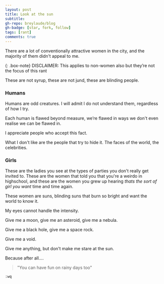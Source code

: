 ```yaml
---
layout: post
title: Look at the sun
subtitle: 
gh-repo: breylaude/blog
gh-badge: [star, fork, follow]
tags: [rant]
comments: true
---
```


There are a lot of conventionally attractive women in the city, and the majority of them didn't appeal to me.

{: .box-note}
DISCLAIMER: This applies to non-women also but they’re not the focus of this rant

These are not syrup, these are not jund, these are blinding people.

### Humans
Humans are odd creatures. I will admit I do not understand them, regardless of how I try.

Each human is flawed beyond measure, we’re flawed in ways we don't even realise we can be flawed in.

I appreciate people who accept this fact.

What I don't like are the people that try to hide it. The faces of the world, the celebrities.

### Girls
These are the ladies you see at the types of parties you don't really get invited to. These are the women that told you that you're a weirdo in highschool, and these are the women you grew up hearing *thats the sort of girl you want* time and time again.

These women are suns, blinding suns that burn so bright and want the world to know it.

My eyes cannot handle the intensity.

Give me a moon, give me an asteroid, give me a nebula.

Give me a black hole, give me a space rock.

Give me a void.

Give me anything, but don't make me stare at the sun.

Because after all….

> "You can have fun on rainy days too"

`:wq`
